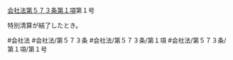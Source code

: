 [会社法第５７３条第１項](会社法＿＿＿＿第５７３条第１項)第１号

特別清算が結了したとき。


#会社法
#会社法/第５７３条
#会社法/第５７３条/第１項
#会社法/第５７３条/第１項/第１号
